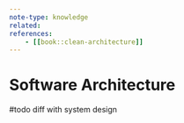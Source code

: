 ```yaml
---
note-type: knowledge
related:
references:
    - [[book::clean-architecture]]
---
```


# Software Architecture

#todo diff with system design
